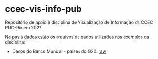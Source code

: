 # ccec-vis-info-pub
Repositório de apoio à disciplina de Visualização de Informação da CCEC PUC-Rio em 2022

Na pasta [dados](https://github.com/simonedjb/ccec-vis-info-pub/tree/main/dados) estão os arquivos de dados utilizados nos exemplos da disciplina:

* Dados do Banco Mundial - países do G20: [raw](https://raw.githubusercontent.com/simonedjb/ccec-vis-info-pub/main/dados/G20-WorldDev-01.csv)
